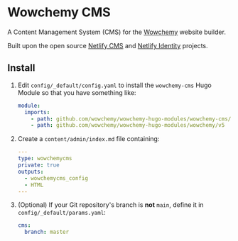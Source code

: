 # Wowchemy CMS

A Content Management System (CMS) for the [Wowchemy](https://wowchemy.com) website builder.

Built upon the open source [Netlify CMS](https://www.netlifycms.org/) and [Netlify Identity](https://docs.netlify.com/visitor-access/identity/#enable-identity-in-the-ui) projects.

## Install

1. Edit `config/_default/config.yaml` to install the `wowchemy-cms` Hugo Module so that you have something like:

   ```yaml
   module:
     imports:
       - path: github.com/wowchemy/wowchemy-hugo-modules/wowchemy-cms/v5
       - path: github.com/wowchemy/wowchemy-hugo-modules/wowchemy/v5
   ```

2. Create a `content/admin/index.md` file containing:

   ```yaml
   ---
   type: wowchemycms
   private: true
   outputs:
     - wowchemycms_config
     - HTML
   ---

   ```

3. (Optional) If your Git repository's branch is **not** `main`, define it in `config/_default/params.yaml`:

   ```yaml
   cms:
     branch: master
   ```
